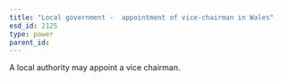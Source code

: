 ```yaml
---
title: "Local government -  appointment of vice-chairman in Wales"
esd_id: 2125
type: power
parent_id:  
---
```


A local authority may appoint a vice chairman. 

